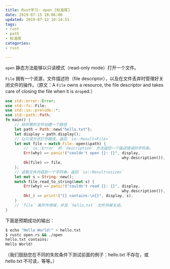```yaml
---
title: Rust学习: open [标准库]
date: 2019-07-15 10:06:00
updated: 2019-07-12 10:14:51
tags: 
- rust
- path
- 标准库
categories: 
- rust

---
```

`open` 静态方法能够以只读模式（read-only mode）打开一个文件。

`File` 拥有一个资源，文件描述符（file descriptor），以及在文件丢弃时管理好关闭文件的操作。（原文：A `File` owns a resource, the file descriptor and takes care of closing the file when it is `drop`ed.）


<!--more-->


```rust
use std::error::Error;
use std::fs::File;
use std::io::prelude::*;
use std::path::Path;
fn main() {
    // 给所需的文件创建一个路径
    let path = Path::new("hello.txt");
    let display = path.display();
    // 以只读方式打开路径，返回 `io::Result<File>`
    let mut file = match File::open(&path) {
        // `io::Error` 的 `description` 方法返回一个描述错误的字符串。
        Err(why) => panic!("couldn't open {}: {}", display,
                                                   why.description()),
        Ok(file) => file,
    };
    // 读取文件内容到一个字符串，返回 `io::Result<usize>`
    let mut s = String::new();
    match file.read_to_string(&mut s) {
        Err(why) => panic!("couldn't read {}: {}", display,
                                                   why.description()),
        Ok(_) => print!("{} contains:\n{}", display, s),
    }
    // `file` 离开作用域，并且 `hello.txt` 文件将被关闭。
}
```

下面是预期成功的输出：

```bash
$ echo "Hello World!" > hello.txt
$ rustc open.rs && ./open
hello.txt contains:
Hello World!
```

（我们鼓励您在不同的失败条件下测试前面的例子：hello.txt 不存在，或 hello.txt 不可读，等等。）